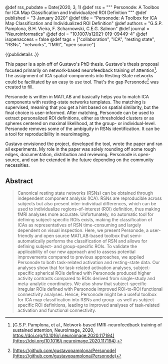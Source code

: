 @def rss_pubdate = Date(2020, 3, 1)
@def rss = """ Personode: A Toolbox for ICA Map Classification and Individualized ROI Definition """
@def published = "3 January 2020"
@def title = "Personode: A Toolbox for ICA Map Classification and Individualized ROI Definition"
@def authors = "G.S.P. Pamplona, B.H. Vieira, F. Scharnowski, C.E.G. Salmon"
@def journal = "Neuroinformatics"
@def doi = "10.1007/s12021-019-09449-4"
@def isopenaccess = false
@def tags = ["collaboration", "ICA", "resting state", "RSNs", "networks", "fMRI", "open source"]

{{publidetails .}}

This paper is a spin off of Gustavo's PhD thesis.
Gustavo's thesis proposal focused primarily on network-based neurofeedback training of attention[^1].
The assignment of ICA spatial-components into Resting-State networks could be facilitated by an easy to use tool.
That's the gap Personode[^2] was created to fill.

Personode is written in MATLAB and basically helps you to match ICA components with resting-state networks templates.
The matching is supervised, meaning that you get a hint based on spatial similarity, but the final choice is user-informed.
After matching, Personode can be used to extract personalized ROI definitions, either as thresholded clusters or as spheres centered on maximal likelihood, at the group- or individual-level.
Personode removes some of the ambiguity in RSNs identification.
It can be a tool for reproducibility in neuroimaging.

Gustavo envisioned the project, developed the tool, wrote the paper and ran all experiments.
My role in the paper was solely rounding off some rough edges, documentation, distribution and reviewing.
Personode is open-source, and can be extended in the future depending on the community necessities.


## Abstract

> Canonical resting state networks (RSNs) can be obtained through independent component analysis (ICA). RSNs are reproducible across subjects but also present inter-individual differences, which can be used to individualize regions-of-interest (ROI) definition, thus making fMRI analyses more accurate. Unfortunately, no automatic tool for defining subject-specific ROIs exists, making the classification of ICAs as representatives of RSN time-consuming and largely dependent on visual inspection. Here, we present Personode, a user-friendly and open source MATLAB-based toolbox that semi-automatically performs the classification of RSN and allows for defining subject- and group-specific ROIs. To validate the applicability of our new approach and to assess potential improvements compared to previous approaches, we applied Personode to both task-related activation and resting-state data. Our analyses show that for task-related activation analyses, subject-specific spherical ROIs defined with Personode produced higher activity contrasts compared to ROIs derived from single-study and meta-analytic coordinates. We also show that subject-specific irregular ROIs defined with Personode improved ROI-to-ROI functional connectivity analyses.
> Hence, Personode might be a useful toolbox for ICA map classification into RSNs and group- as well as subject-specific ROI definitions, leading to improved analyses of task-related activation and functional connectivity.

[^1]: [G.S.P. Pamplona, et al., Network-based fMRI-neurofeedback training of sustained attention, NeuroImage, 2020, https://doi.org/10.1016/j.neuroimage.2020.117194](https://doi.org/10.1016/j.neuroimage.2020.117194).
[^2]: [https://github.com/gustavopamplona/Personode](https://github.com/gustavopamplona/Personode)